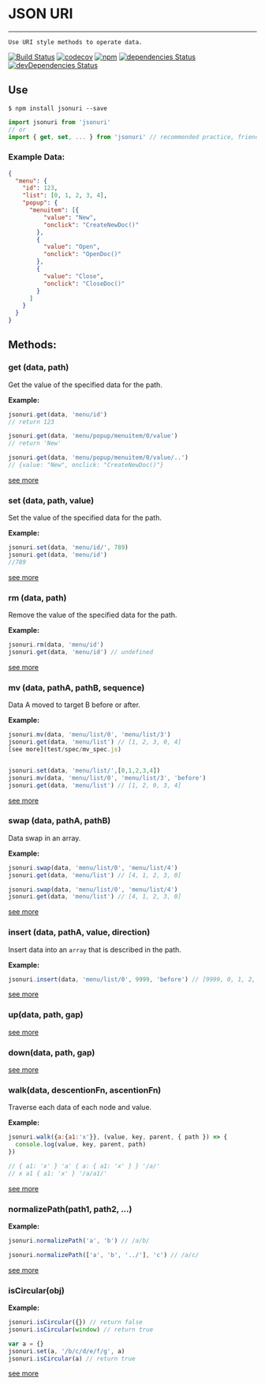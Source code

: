 # JSON URI

---

`Use URI style methods to operate data.`

[![Build Status](https://api.travis-ci.org/aligay/jsonuri.svg?branch=master)](https://travis-ci.org/aligay/jsonuri/branches)
[![codecov](https://codecov.io/gh/aligay/jsonuri/branch/master/graph/badge.svg)](https://codecov.io/gh/aligay/jsonuri/branch/master)
[![npm](https://img.shields.io/npm/v/jsonuri.svg)](https://www.npmjs.com/package/jsonuri)
[![dependencies Status](https://david-dm.org/aligay/jsonuri/status.svg)](https://david-dm.org/aligay/jsonuri)
[![devDependencies Status](https://david-dm.org/aligay/jsonuri/dev-status.svg)](https://david-dm.org/aligay/jsonuri?type=dev)

## Use

```shell
$ npm install jsonuri --save
```

```javascript
import jsonuri from 'jsonuri'
// or
import { get, set, ... } from 'jsonuri' // recommended practice, friendly to tree-shaking
```

### Example Data:
```json
{
  "menu": {
    "id": 123,
    "list": [0, 1, 2, 3, 4],
    "popup": {
      "menuitem": [{
          "value": "New",
          "onclick": "CreateNewDoc()"
        },
        {
          "value": "Open",
          "onclick": "OpenDoc()"
        },
        {
          "value": "Close",
          "onclick": "CloseDoc()"
        }
      ]
    }
  }
}

```

## Methods:

### get (data, path)
Get the value of the specified data for the path.


**Example:**

```javascript
jsonuri.get(data, 'menu/id')
// return 123

jsonuri.get(data, 'menu/popup/menuitem/0/value')
// return 'New'

jsonuri.get(data, 'menu/popup/menuitem/0/value/..')
// {value: "New", onclick: "CreateNewDoc()"}

```
[see more](test/spec/get_spec.js)
### set (data, path, value)
Set the value of the specified data for the path.

**Example:**

```javascript
jsonuri.set(data, 'menu/id/', 789)
jsonuri.get(data, 'menu/id')
//789

```
[see more](test/spec/set_spec.js)

### rm (data, path)
Remove the value of the specified data for the path.

**Example:**

```javascript
jsonuri.rm(data, 'menu/id')
jsonuri.get(data, 'menu/id') // undefined
```
[see more](test/spec/rm_spec.js)


### mv (data, pathA, pathB, sequence)
Data A moved to target B before or after.

**Example:**

```javascript
jsonuri.mv(data, 'menu/list/0', 'menu/list/3')
jsonuri.get(data, 'menu/list') // [1, 2, 3, 0, 4]
[see more](test/spec/mv_spec.js)


jsonuri.set(data, 'menu/list/',[0,1,2,3,4])
jsonuri.mv(data, 'menu/list/0', 'menu/list/3', 'before')
jsonuri.get(data, 'menu/list') // [1, 2, 0, 3, 4]

```
[see more](test/spec/mv_spec.js)

### swap (data, pathA, pathB)
Data swap in an array.

**Example:**

```javascript
jsonuri.swap(data, 'menu/list/0', 'menu/list/4')
jsonuri.get(data, 'menu/list') // [4, 1, 2, 3, 0]

jsonuri.swap(data, 'menu/list/0', 'menu/list/4')
jsonuri.get(data, 'menu/list') // [4, 1, 2, 3, 0]

```
[see more](test/spec/swap_spec.js)


### insert (data, pathA, value, direction)

Insert data into an `array` that is described in the path.

**Example:**

```javascript
jsonuri.insert(data, 'menu/list/0', 9999, 'before') // [9999, 0, 1, 2, 3, 4]

```
[see more](test/spec/insert_spec.js)


### up(data, path, gap)
[see more](test/spec/up_spec.js)


### down(data, path, gap)

[see more](test/spec/down_spec.js)


### walk(data, descentionFn, ascentionFn)
Traverse each data of each node and value.

**Example:**

```javascript
jsonuri.walk({a:{a1:'x'}}, (value, key, parent, { path }) => {
  console.log(value, key, parent, path)
})

// { a1: 'x' } 'a' { a: { a1: 'x' } } '/a/'
// x a1 { a1: 'x' } '/a/a1/'
```
[see more](test/spec/walk_spec.js)

### normalizePath(path1, path2, ...)

**Example:**

```javascript
jsonuri.normalizePath('a', 'b') // /a/b/

jsonuri.normalizePath(['a', 'b', '../'], 'c') // /a/c/


```
[see more](test/spec/normalizePath_spec.js)

### isCircular(obj)

**Example:**

```javascript
jsonuri.isCircular({}) // return false
jsonuri.isCircular(window) // return true

var a = {}
jsonuri.set(a, '/b/c/d/e/f/g', a)
jsonuri.isCircular(a) // return true


```
[see more](test/spec/isCircular_spec.js)

